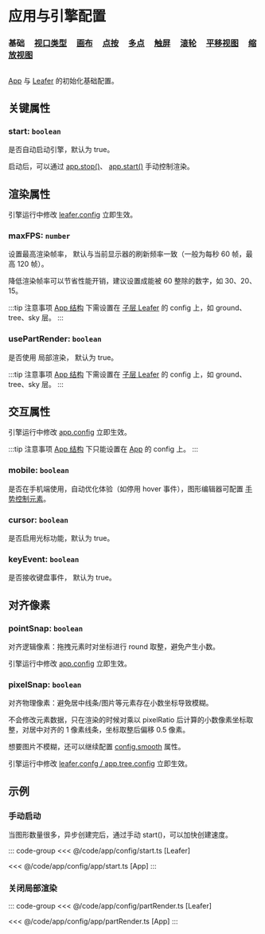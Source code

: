 # 应用与引擎配置

### 基础 &nbsp; &nbsp; [视口类型](/reference/config/app/type.md) &nbsp; &nbsp; [画布](/reference/config/app/canvas.md) &nbsp; &nbsp; [点按](/reference/config/app/pointer.md) &nbsp; &nbsp; [多点](/reference/config/app/multiTouch.md) &nbsp; &nbsp; [触屏](/reference/config/app/touch.md) &nbsp; &nbsp; [滚轮](/reference/config/app/wheel.md) &nbsp; &nbsp; [平移视图](/reference/config/app/move.md) &nbsp; &nbsp; [缩放视图](/reference/config/app/zoom.md)

##

[App](/reference/display/App.md) 与 [Leafer](/reference/display/Leafer.md) 的初始化基础配置。

## 关键属性

### start: `boolean`

是否自动启动引擎，默认为 true。

启动后，可以通过 [app.stop()](/reference/display/Leafer.md#start)、 [app.start()](/reference/display/Leafer.md#start) 手动控制渲染。

## 渲染属性

引擎运行中修改 [leafer.config](/reference/display/Leafer.md#config-ileaferconfig) 立即生效。

### maxFPS: `number`

设置最高渲染帧率， 默认与当前显示器的刷新频率一致（一般为每秒 60 帧，最高 120 帧）。

降低渲染帧率可以节省性能开销，建议设置成能被 60 整除的数字，如 30、20、15。

:::tip 注意事项
[App 结构](/guide/advanced/app.md) 下需设置在 [子层 Leafer](/reference/display/Leafer.md) 的 config 上，如 ground、tree、sky 层。
:::

### usePartRender: `boolean`

是否使用 局部渲染， 默认为 true。

:::tip 注意事项
[App 结构](/guide/advanced/app.md) 下需设置在 [子层 Leafer](/reference/display/Leafer.md) 的 config 上，如 ground、tree、sky 层。
:::

## 交互属性

引擎运行中修改 [app.config](/reference/display/Leafer.md#config-ileaferconfig) 立即生效。

:::tip 注意事项
[App 结构](/guide/advanced/app.md) 下只能设置在 [App](/reference/display/App.md) 的 config 上。
:::

### mobile: `boolean`

是否在手机端使用，自动优化体验（如停用 hover 事件），图形编辑器可配置 [手势控制元素](/plugin/in/editor/config/enable.md)。

### cursor: `boolean`

是否启用光标功能，默认为 true。

### keyEvent: `boolean`

是否接收键盘事件， 默认为 true。

## 对齐像素

### pointSnap: `boolean`

对齐逻辑像素：拖拽元素时对坐标进行 round 取整，避免产生小数。

引擎运行中修改 [app.config](/reference/display/Leafer.md#config-ileaferconfig) 立即生效。

### pixelSnap: `boolean`

对齐物理像素：避免居中线条/图片等元素存在小数坐标导致模糊。

不会修改元素数据，只在渲染的时候对乘以 pixelRatio 后计算的小数像素坐标取整，对居中对齐的 1 像素线条，坐标取整后偏移 0.5 像素。

想要图片不模糊，还可以继续配置 [config.smooth](/reference/config/app/canvas.md#smooth-boolean) 属性。

引擎运行中修改 [leafer.confg / app.tree.config](/reference/display/Leafer.md#config-ileaferconfig) 立即生效。

## 示例

### 手动启动

当图形数量很多，异步创建完后，通过手动 start()，可以加快创建速度。

::: code-group
<<< @/code/app/config/start.ts [Leafer]

<<< @/code/app/config/app/start.ts [App]
:::

### 关闭局部渲染

::: code-group
<<< @/code/app/config/partRender.ts [Leafer]

<<< @/code/app/config/app/partRender.ts [App]
:::
